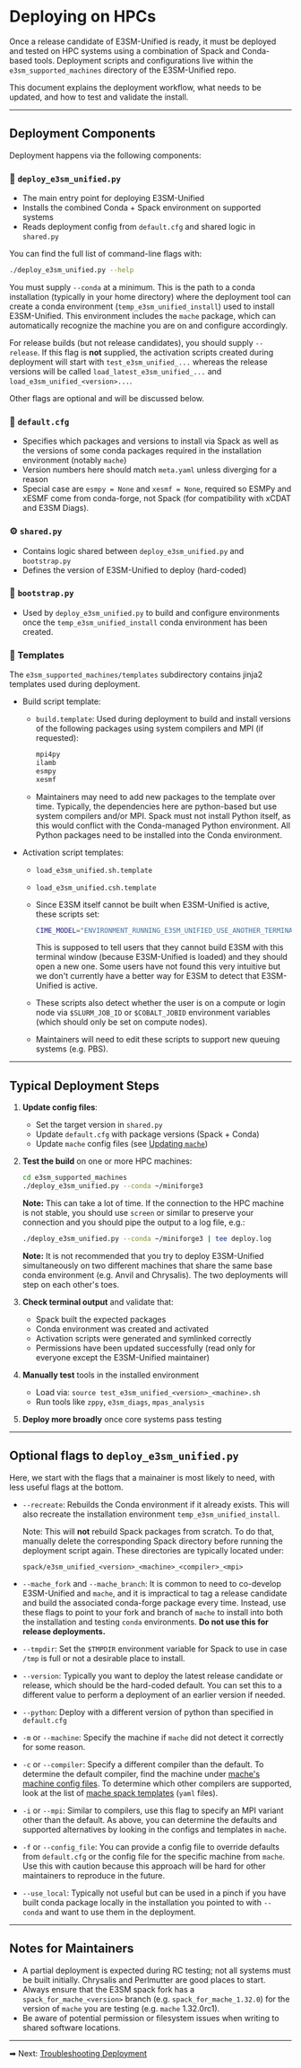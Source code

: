 # Deploying on HPCs

Once a release candidate of E3SM-Unified is ready, it must be deployed and
tested on HPC systems using a combination of Spack and Conda-based tools.
Deployment scripts and configurations live within the `e3sm_supported_machines`
directory of the E3SM-Unified repo.

This document explains the deployment workflow, what needs to be updated, and
how to test and validate the install.

---

## Deployment Components

Deployment happens via the following components:

### 🔧 `deploy_e3sm_unified.py`

* The main entry point for deploying E3SM-Unified
* Installs the combined Conda + Spack environment on supported systems
* Reads deployment config from `default.cfg` and shared logic in `shared.py`

You can find the full list of command-line flags with:

```bash
./deploy_e3sm_unified.py --help
```

You must supply `--conda` at a minimum. This is the path to a conda
installation (typically in your home directory) where the deployment tool
can create a conda environment (`temp_e3sm_unified_install`) used to install
E3SM-Unified. This environment includes the `mache` package, which can
automatically recognize the machine you are on and configure accordingly.

For release builds (but not release candidates), you should supply
`--release`. If this flag is **not** supplied, the activation scripts
created during deployment will start with `test_e3sm_unified_...` whereas
the release versions will be called `load_latest_e3sm_unified_...` and
`load_e3sm_unified_<version>...`.

Other flags are optional and will be discussed below.

### 📁 `default.cfg`

* Specifies which packages and versions to install via Spack as well as the
  versions of some conda packages required in the installation environment
  (notably `mache`)
* Version numbers here should match `meta.yaml` unless diverging for a reason
* Special case are `esmpy = None` and `xesmf = None`, required so ESMPy and
  xESMF come from conda-forge, not Spack (for compatibility with xCDAT and
  E3SM Diags).

### ⚙️ `shared.py`

* Contains logic shared between `deploy_e3sm_unified.py` and `bootstrap.py`
* Defines the version of E3SM-Unified to deploy (hard-coded)

### 🧰 `bootstrap.py`

* Used by `deploy_e3sm_unified.py` to build and configure environments once
  the `temp_e3sm_unified_install` conda environment has been created.

### 🧪 Templates

The `e3sm_supported_machines/templates` subdirectory contains jinja2 templates
used during deployment.

* Build script template:

  * `build.template`: Used during deployment to build and install versions of
    the following packages using system compilers and MPI (if requested):

    ```bash
    mpi4py
    ilamb
    esmpy
    xesmf
    ```

  * Maintainers may need to add new packages to the template over time.
    Typically, the dependencies here are python-based but use system compilers
    and/or MPI. Spack must not install Python itself, as this would conflict
    with the Conda-managed Python environment. All Python packages need to be
    installed into the Conda environment.

* Activation script templates:

  * `load_e3sm_unified.sh.template`
  * `load_e3sm_unified.csh.template`
  * Since E3SM itself cannot be built when E3SM-Unified is active, these
    scripts set:

    ```bash
    CIME_MODEL="ENVIRONMENT_RUNNING_E3SM_UNIFIED_USE_ANOTHER_TERMINAL"
    ```

    This is supposed to tell users that they cannot build E3SM with this
    terminal window (because E3SM-Unified is loaded) and they should open
    a new one. Some users have not found this very intuitive but we don't
    currently have a better way for E3SM to detect that E3SM-Unified is active.
  * These scripts also detect whether the user is on a compute or login node
    via `$SLURM_JOB_ID` or `$COBALT_JOBID` environment variables (which should
    only be set on compute nodes).
  * Maintainers will need to edit these scripts to support new queuing systems
    (e.g. PBS).

---

## Typical Deployment Steps

1. **Update config files**:

   * Set the target version in `shared.py`
   * Update `default.cfg` with package versions (Spack + Conda)
   * Update `mache` config files (see [Updating `mache`](mache-updates.md))

2. **Test the build** on one or more HPC machines:

   ```bash
   cd e3sm_supported_machines
   ./deploy_e3sm_unified.py --conda ~/miniforge3
   ```

   **Note:** This can take a lot of time. If the connection to the HPC machine
   is not stable, you should use `screen` or similar to preserve your
   connection and you should pipe the output to a log file, e.g.:

   ```bash
   ./deploy_e3sm_unified.py --conda ~/miniforge3 | tee deploy.log
   ```

   **Note:** It is not recommended that you try to deploy E3SM-Unified
   simultaneously on two different machines that share the same base conda
   environment (e.g. Anvil and Chrysalis). The two deployments will step on
   each other's toes.

3. **Check terminal output** and validate that:

   * Spack built the expected packages
   * Conda environment was created and activated
   * Activation scripts were generated and symlinked correctly
   * Permissions have been updated successfully (read only for everyone
     except the E3SM-Unified maintainer)

4. **Manually test** tools in the installed environment

   * Load via: `source test_e3sm_unified_<version>_<machine>.sh`
   * Run tools like `zppy`, `e3sm_diags`, `mpas_analysis`

5. **Deploy more broadly** once core systems pass testing

---

## Optional flags to `deploy_e3sm_unified.py`

Here, we start with the flags that a mainainer is most likely to need, with
less useful flags at the bottom.

* `--recreate`: Rebuilds the Conda environment if it already exists. This will
  also recreate the installation environment `temp_e3sm_unified_install`.

  Note: This will **not** rebuild Spack packages from scratch. To do that,
  manually delete the corresponding Spack directory before running the
  deployment script again. These directories are typically located under:

  ```
  spack/e3sm_unified_<version>_<machine>_<compiler>_<mpi>
  ```

* `--mache_fork` and `--mache_branch`: It is common to need to co-develop
  E3SM-Unified and `mache`, and it is impractical to tag a release candidate
  and build the associated conda-forge package every time. Instead, use these
  flags to point to your fork and branch of `mache` to install into both
  the installation and testing `conda` environments. **Do not use this
  for release deployments.**

* `--tmpdir`: Set the `$TMPDIR` environment variable for Spack to use in case
  `/tmp` is full or not a desirable place to install.

* `--version`: Typically you want to deploy the latest release candidate or
  release, which should be the hard-coded default. You can set this to
  a different value to perform a deployment of an earlier version if needed.

* `--python`: Deploy with a different version of python than specified in
  `default.cfg`

* `-m` or `--machine`: Specify the machine if `mache` did not detect it
  correctly for some reason.

* `-c` or `--compiler`: Specify a different compiler than the default. To
  determine the default compiler, find the machine under
  [mache's machine config files](https://github.com/E3SM-Project/mache/tree/main/mache/machines).
  To determine which other compilers are supported, look at the list of
  [mache spack templates](https://github.com/E3SM-Project/mache/tree/main/mache/spack/templates)
  (`yaml` files).

* `-i` or `--mpi`: Similar to compilers, use this flag to specify an MPI
  variant other than the default. As above, you can determine the defaults
  and supported alternatives by looking in the configs and templates in
  `mache`.

* `-f` or `--config_file`: You can provide a config file to override defaults
  from `default.cfg` or the config file for the specific machine from `mache`.
  Use this with caution because this approach will be hard for other
  maintainers to reproduce in the future.

* `--use_local`: Typically not useful but can be used in a pinch if you have
  built conda package locally in the installation you pointed to with `--conda`
  and want to use them in the deployment.

---

## Notes for Maintainers

* A partial deployment is expected during RC testing; not all systems must be
  built initially. Chrysalis and Perlmutter are good places to start.
* Always ensure that the E3SM spack fork has a `spack_for_mache_<version>`
  branch (e.g. `spack_for_mache_1.32.0`) for the version of `mache` you are
  testing (e.g. `mache` 1.32.0rc1).
* Be aware of potential permission or filesystem issues when writing to
  shared software locations.

---

➡ Next: [Troubleshooting Deployment](troubleshooting-deploy.md)
